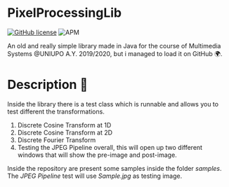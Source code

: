 # PixelProcessingLib

[![GitHub license](https://img.shields.io/badge/license-MIT-brightgreen)](https://github.com/manuelpagliuca/PixelProcessingLib/blob/main/LICENSE) ![APM](https://img.shields.io/appveyor/build/gruntjs/grunt)

An old and really simple library made in Java for the course of Multimedia Systems @UNIUPO A.Y. 2019/2020, but i managed to load it on GitHub 🌍.

# Description 👾
Inside the library there is a test class which is runnable and allows you to test different the transformations.

1. Discrete Cosine Transform at 1D
2. Discrete Cosine Transform at 2D
3. Discrete Fourier Transform
4. Testing the JPEG Pipeline overall, this will open up two different windows that will show the pre-image and post-image.

Inside the repository are present some samples inside the folder *samples*. The *JPEG Pipeline* test will use *Sample.jpg* as testing image.


